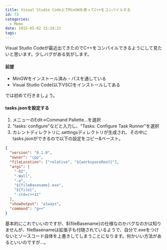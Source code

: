 ```yaml
---
title: Visual Studio Code上でMinGWを使ってC++をコンパイルする
id: 73
categories:
  - Memo
date: 2015-05-02 15:24:21
tags:
---
```


Visual Studio Codeが最近出てきたのでC++をコンパイルできるようにして見たいと思います。少しバグがある気がします。

<!--more-->

#### 前提

- MinGWをインストール済み・パスを通している
- Visual Studio Code(以下VSC)をインストールしてある

では初めて行きましょう。

#### tasks.jsonを設定する

1.  メニューのEdit→Command Pallette...を選択
2.  "tasks: configure"などと入力し、"Tasks: Configure Task Runner"を選択
3.  カレントディレクトリに.settingsディレクトリが生成され、その中にtasks.jsonができるので以下の設定をコピー&ペースト。

```json
{
  "version": "0.1.0",
  "owner": "cpp",
  "fileLocation": ["relative", "${workspaceRoot}"],
  "args": [
    "-O2",
    "-Wall",
    "-o",
    "${fileBasename}.exe",
    "${file}",
    "-std=c++11"
  ],
  "showOutput": "always",
  "command": "g++"
}
```

基本的にこれでいいのですが、${fileBasename}の仕様なのかバグなのかは知りませんが、fileBasenameは拡張子も付随されているようで、自分で.exeをつけないとソースコード自体を上書きしてしまうことになります。何かいい方法があるといいのですが...。
